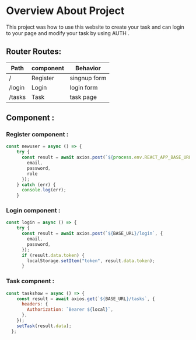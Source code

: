# Overview About Project
This project was how to use this website to create your task and can login to your page and modify your task by using AUTH .

## Router Routes:

| Path          | component     | Behavior     |
| ------------- | ------------- |--------------|
| /             | Register      | singnup form |
| /login        | Login         | login form   |
|  /tasks       | Task          | task page    |

## Component :
### Register component :
```js
const newuser = async () => {
    try {
      const result = await axios.post(`${process.env.REACT_APP_BASE_URL}/regester`, {
        email,
        password,
        role
      });
    } catch (err) {
      console.log(err);
    }
```
### Login component :
```js
const login = async () => {
    try {
      const result = await axios.post(`${BASE_URL}/login`, {
        email,
        password,
      });
      if (result.data.token) {
        localStorage.setItem("token", result.data.token);
      }
```
### Task compnent :
```js
const taskshow = async () => {
    const result = await axios.get(`${BASE_URL}/tasks`, {
      headers: {
        Authorization: `Bearer ${local}`,
      },
    });
    setTask(result.data);
  };
```